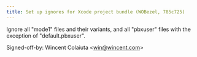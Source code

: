 ```yaml
---
title: Set up ignores for Xcode project bundle (WOBezel, 785c725)
---
```


Ignore all "mode1" files and their variants, and all "pbxuser" files with the exception of "default.pbxuser".

Signed-off-by: Wincent Colaiuta &lt;win@wincent.com&gt;
